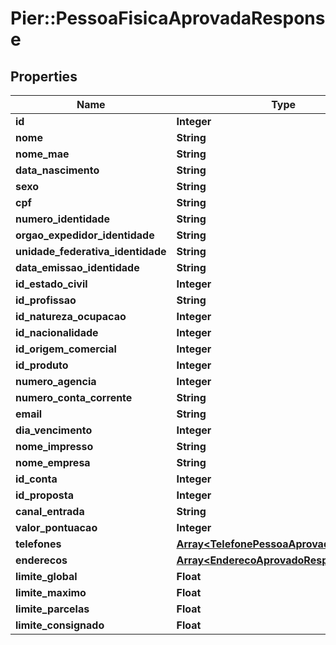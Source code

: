 # Pier::PessoaFisicaAprovadaResponse

## Properties
Name | Type | Description | Notes
------------ | ------------- | ------------- | -------------
**id** | **Integer** | {{{pessoa_fisica_aprovada_response_id_value}}} | [optional] 
**nome** | **String** | {{{pessoa_fisica_aprovada_response_nome_value}}} | 
**nome_mae** | **String** | {{{pessoa_fisica_aprovada_response_nome_mae_value}}} | [optional] 
**data_nascimento** | **String** | {{{pessoa_fisica_aprovada_response_data_nascimento_value}}} | [optional] 
**sexo** | **String** | {{{pessoa_fisica_aprovada_response_sexo_value}}} | [optional] 
**cpf** | **String** | {{{pessoa_fisica_aprovada_response_cpf_value}}} | 
**numero_identidade** | **String** | {{{pessoa_fisica_aprovada_response_numero_identidade_value}}} | [optional] 
**orgao_expedidor_identidade** | **String** | {{{pessoa_fisica_aprovada_response_orgao_expedidor_identidade_value}}} | [optional] 
**unidade_federativa_identidade** | **String** | {{{pessoa_fisica_aprovada_response_unidade_federativa_identidade_value}}} | [optional] 
**data_emissao_identidade** | **String** | {{{pessoa_fisica_aprovada_response_data_emissao_identidade_value}}} | [optional] 
**id_estado_civil** | **Integer** | {{{pessoa_fisica_aprovada_response_id_estado_civil_value}}} | [optional] 
**id_profissao** | **String** | {{{pessoa_fisica_aprovada_response_id_profissao_value}}} | [optional] 
**id_natureza_ocupacao** | **Integer** | {{{pessoa_fisica_aprovada_response_id_natureza_ocupacao_value}}} | [optional] 
**id_nacionalidade** | **Integer** | {{{pessoa_fisica_aprovada_response_id_nacionalidade_value}}} | [optional] 
**id_origem_comercial** | **Integer** | {{{pessoa_fisica_aprovada_response_id_origem_comercial_value}}} | 
**id_produto** | **Integer** | {{{pessoa_fisica_aprovada_response_id_produto_value}}} | 
**numero_agencia** | **Integer** | {{{pessoa_fisica_aprovada_response_numero_agencia_value}}} | [optional] 
**numero_conta_corrente** | **String** | {{{pessoa_fisica_aprovada_response_numero_conta_corrente_value}}} | [optional] 
**email** | **String** | {{{pessoa_fisica_aprovada_response_email_value}}} | [optional] 
**dia_vencimento** | **Integer** | {{{pessoa_fisica_aprovada_response_dia_vencimento_value}}} | 
**nome_impresso** | **String** | {{{pessoa_fisica_aprovada_response_nome_impresso_value}}} | [optional] 
**nome_empresa** | **String** | {{{pessoa_fisica_aprovada_response_nome_empresa_value}}} | [optional] 
**id_conta** | **Integer** | {{{pessoa_fisica_aprovada_response_id_conta_value}}} | [optional] 
**id_proposta** | **Integer** | {{{pessoa_fisica_aprovada_response_id_proposta_value}}} | [optional] 
**canal_entrada** | **String** | {{{pessoa_fisica_aprovada_response_canal_entrada_value}}} | [optional] 
**valor_pontuacao** | **Integer** | {{{pessoa_fisica_aprovada_response_valor_pontuacao_value}}} | [optional] 
**telefones** | [**Array&lt;TelefonePessoaAprovadaResponse&gt;**](TelefonePessoaAprovadaResponse.md) | {{{pessoa_fisica_aprovada_response_telefones_value}}} | [optional] 
**enderecos** | [**Array&lt;EnderecoAprovadoResponse&gt;**](EnderecoAprovadoResponse.md) | {{{pessoa_fisica_aprovada_response_enderecos_value}}} | 
**limite_global** | **Float** | {{{pessoa_fisica_aprovada_response_limite_global_value}}} | 
**limite_maximo** | **Float** | {{{pessoa_fisica_aprovada_response_limite_maximo_value}}} | 
**limite_parcelas** | **Float** | {{{pessoa_fisica_aprovada_response_limite_parcelas_value}}} | 
**limite_consignado** | **Float** | {{{pessoa_fisica_aprovada_response_limite_consignado_value}}} | 



